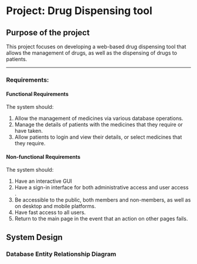 # Project: Drug Dispensing tool
## Purpose of the project
This project focuses on developing a web-based drug dispensing tool that allows the management of drugs, as well as the dispensing of drugs to patients.

---

### Requirements:
#### Functional Requirements
The system should:
1. Allow the management of medicines via various database operations.
2. Manage the details of patients with the medicines that they require or have taken.
3. Allow patients to login and view their details, or select medicines that they require.

#### Non-functional Requirements
The system should:
1. Have an interactive GUI
2. Have a sign-in interface for both administrative access and user access .
3. Be accessible to the public, both members and non-members, as well as on desktop and mobile platforms.
4. Have fast access to all users.
5. Return to the main page in the event that an action on other pages fails.

## System Design
### Database Entity Relationship Diagram

